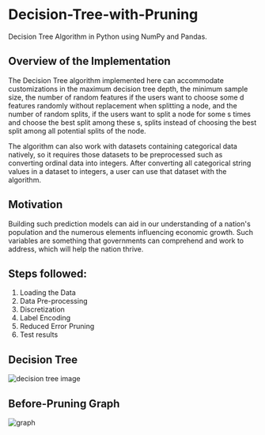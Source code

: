 # Decision-Tree-with-Pruning
Decision Tree Algorithm in Python using NumPy and Pandas.

## Overview of the Implementation

The Decision Tree algorithm implemented here can accommodate customizations in the maximum decision tree depth, the minimum sample size, the number of random features if the users want to choose some d features randomly without replacement when splitting a node, and the number of random splits, if the users want to split a node for some s times and choose the best split among these s, splits instead of choosing the best split among all potential splits of the node.

The algorithm can also work with datasets containing categorical data natively, so it requires those datasets to be preprocessed such as converting ordinal data into integers. After converting all categorical string values in a dataset to integers, a user can use that dataset with the algorithm. 

## Motivation

Building such prediction models can aid in our understanding of a nation's population and the numerous elements influencing economic growth.
Such variables are something that governments can comprehend and work to address, which will help the nation thrive.


## Steps followed:
1. Loading the Data
2. Data Pre-processing
3. Discretization
4. Label Encoding
5. Reduced Error Pruning
6. Test results

## Decision Tree

![decision tree image](https://github.com/Hritik003/Decision-Tree-with-Pruning/assets/73677045/783d0e8e-8a54-4534-83f3-400b25ee5afa)

## Before-Pruning Graph
![graph](https://github.com/Hritik003/Decision-Tree-with-Pruning/assets/73677045/31fad18d-ce47-4674-b855-76a422f535da)

